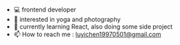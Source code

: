 
- 💻 frontend developer
- 👀 interested in yoga and photography
- 🌱 currently learning React, also doing some side project
- 📫 How to reach me : luyichen19970501@gmail.com

